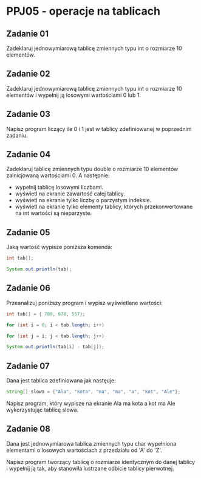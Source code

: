# PPJ05 - operacje na tablicach

## Zadanie 01

Zadeklaruj jednowymiarową tablicę zmiennych typu int o rozmiarze 10 elementów.

## Zadanie 02

Zadeklaruj jednowymiarową tablicę zmiennych typu int o rozmiarze 10 elementów i wypełnij ją losowymi wartościami 0 lub 1.

## Zadanie 03

Napisz program liczący ile 0 i 1 jest w tablicy zdefiniowanej w poprzednim zadaniu. 

## Zadanie 04

Zadeklaruj tablicę zmiennych typu double o rozmiarze 10 elementów zainicjowaną wartościami 0. A następnie: 

- wypełnij tablicę losowymi liczbami.
- wyświetl na ekranie zawartość całej tablicy.
- wyświetl na ekranie tylko liczby o parzystym indeksie.
- wyświetl na ekranie tylko elementy tablicy, których przekonwertowane na int wartości są nieparzyste.

## Zadanie 05

Jaką wartość wypisze poniższa komenda:
```java
int tab[];     

System.out.println(tab);
```

## Zadanie 06

Przeanalizuj poniższy program i wypisz wyświetlane wartości:

```java
int tab[] = { 789, 678, 567};

for (int i = 0; i < tab.length; i++) 

for (int j = i; j < tab.length; j++)             

System.out.println(tab[i] - tab[j]); 
```

## Zadanie 07

Dana jest tablica zdefiniowana jak nastęuje:
```java
String[] slowa = {"Ala", "kota", "ma", "ma", "a", "kot", "Ale"}; 
```

Napisz program, który wypisze na ekranie Ala ma kota a kot ma Ale wykorzystując tablicę slowa.

## Zadanie 08

Dana jest jednowymiarowa tablica zmiennych typu char wypełniona elementami o losowych wartościach z przedziału od 'A' do 'Z'. 

Napisz program tworzący tablicę o rozmiarze identycznym do danej tablicy i wypełnij ją tak, aby stanowiła lustrzane odbicie tablicy pierwotnej. 